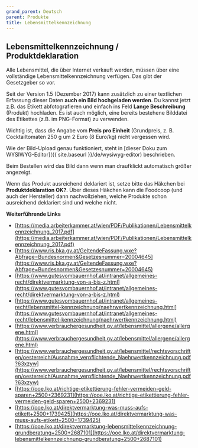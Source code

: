 ```yaml
---
grand_parent: Deutsch
parent: Produkte
title: Lebensmittelkennzeichnung
---
```

## Lebensmittelkennzeichnung / Produktdeklaration

Alle Lebensmittel, die über Internet verkauft werden, müssen über eine vollständige Lebensmittelkennzeichnung verfügen. Das gibt der Gesetzgeber so vor.

Seit der Version 1.5 (Dezember 2017) kann zusätzlich zu einer textlichen Erfassung dieser Daten **auch ein Bild hochgeladen werden**. Du kannst jetzt z.B. das Etikett abfotografieren und einfach ins Feld **Lange Beschreibung** (Produkt) hochladen. Es ist auch möglich, eine bereits bestehene Bilddatei des Etikettes (z.B. im PNG-Format) zu verwenden.

Wichtig ist, dass die Angabe vom **Preis pro Einheit** (Grundpreis, z. B. Cocktailtomaten 250 g um 2 Euro (8 Euro/kg) nicht vergessen wird.

Wie der Bild-Upload genau funktioniert, steht in [dieser Doku zum WYSIWYG-Editor]({{ site.baseurl }}/de/wysiwyg-editor) beschrieben.

Beim Bestellen wird das Bild dann wenn man draufklickt automatisch größer angezeigt.

Wenn das Produkt ausreichend deklariert ist, setze bitte das Häkchen bei **Produktdeklaration OK?**. Über dieses Häkchen kann die Foodcoop (und auch der Hersteller) dann nachvollziehen, welche Produkte schon ausreichend deklariert sind und welche nicht.

**Weiterführende Links**

* [https://media.arbeiterkammer.at/wien/PDF/Publikationen/Lebensmittelkennzeichnung_2017.pdf](https://media.arbeiterkammer.at/wien/PDF/Publikationen/Lebensmittelkennzeichnung_2017.pdf)
* [https://www.ris.bka.gv.at/GeltendeFassung.wxe?Abfrage=Bundesnormen&Gesetzesnummer=20004645](https://www.ris.bka.gv.at/GeltendeFassung.wxe?Abfrage=Bundesnormen&Gesetzesnummer=20004645)
* [https://www.gutesvombauernhof.at/intranet/allgemeines-recht/direktvermarktung-von-a-bis-z.html](https://www.gutesvombauernhof.at/intranet/allgemeines-recht/direktvermarktung-von-a-bis-z.html)
* [https://www.gutesvombauernhof.at/intranet/allgemeines-recht/lebensmittel-kennzeichnung/naehrwertkennzeichnung.html](https://www.gutesvombauernhof.at/intranet/allgemeines-recht/lebensmittel-kennzeichnung/naehrwertkennzeichnung.html)
* [https://www.verbrauchergesundheit.gv.at/lebensmittel/allergene/allergene.html](https://www.verbrauchergesundheit.gv.at/lebensmittel/allergene/allergene.html)
* [https://www.verbrauchergesundheit.gv.at/lebensmittel/rechtsvorschriften/oesterreich/Ausnahme_verpflichtende_Naehrwertkennzeichnung.pdf?63xzyw](https://www.verbrauchergesundheit.gv.at/lebensmittel/rechtsvorschriften/oesterreich/Ausnahme_verpflichtende_Naehrwertkennzeichnung.pdf?63xzyw)
* [https://ooe.lko.at/richtige-etikettierung-fehler-vermeiden-geld-sparen+2500+2369231](https://ooe.lko.at/richtige-etikettierung-fehler-vermeiden-geld-sparen+2500+2369231)
* [https://ooe.lko.at/direktvermarktung-was-muss-aufs-etikett+2500+1739425](https://ooe.lko.at/direktvermarktung-was-muss-aufs-etikett+2500+1739425)
* [https://ooe.lko.at/direktvermarktung-lebensmittelkennzeichnung-grundberatung+2500+2687101](https://ooe.lko.at/direktvermarktung-lebensmittelkennzeichnung-grundberatung+2500+2687101)

